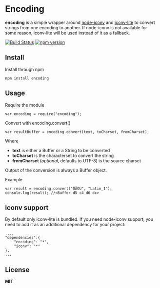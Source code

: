 # Encoding

**encoding** is a simple wrapper around [node-iconv](https://github.com/bnoordhuis/node-iconv)
and [iconv-lite](https://github.com/ashtuchkin/iconv-lite/) to convert strings from one encoding to another. If
node-iconv is not available for some reason, iconv-lite will be used instead of it as a fallback.

[![Build Status](https://secure.travis-ci.org/andris9/encoding.svg)](http://travis-ci.org/andris9/Nodemailer)
[![npm version](https://badge.fury.io/js/encoding.svg)](http://badge.fury.io/js/encoding)

## Install

Install through npm

    npm install encoding

## Usage

Require the module

    var encoding = require("encoding");

Convert with encoding.convert()

    var resultBuffer = encoding.convert(text, toCharset, fromCharset);

Where

* **text** is either a Buffer or a String to be converted
* **toCharset** is the characterset to convert the string
* **fromCharset** (*optional*, defaults to UTF-8) is the source charset

Output of the conversion is always a Buffer object.

Example

    var result = encoding.convert("ÕÄÖÜ", "Latin_1");
    console.log(result); //<Buffer d5 c4 d6 dc>

## iconv support

By default only iconv-lite is bundled. If you need node-iconv support, you need to add it as an additional dependency
for your project:

    ...,
    "dependencies":{
        "encoding": "*",
        "iconv": "*"
    },
    ...

## License

**MIT**
